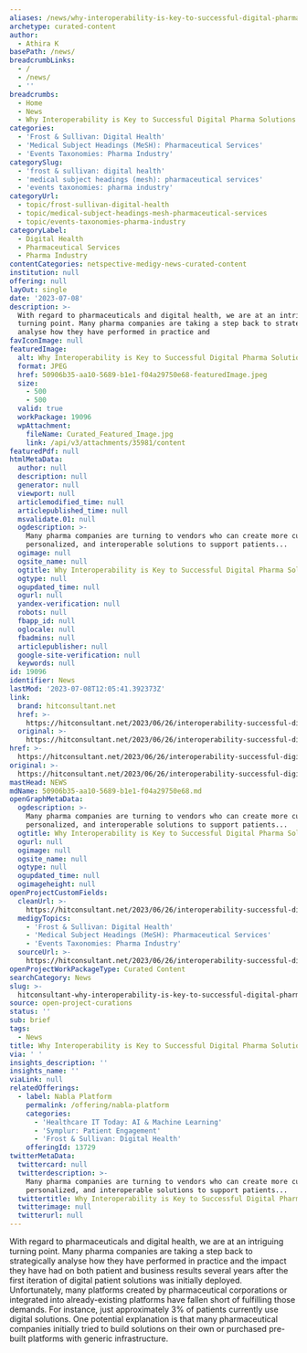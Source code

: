 ```yaml
---
aliases: /news/why-interoperability-is-key-to-successful-digital-pharma-solutions
archetype: curated-content
author:
  - Athira K
basePath: /news/
breadcrumbLinks:
  - /
  - /news/
  - ''
breadcrumbs:
  - Home
  - News
  - Why Interoperability is Key to Successful Digital Pharma Solutions
categories:
  - 'Frost & Sullivan: Digital Health'
  - 'Medical Subject Headings (MeSH): Pharmaceutical Services'
  - 'Events Taxonomies: Pharma Industry'
categorySlug:
  - 'frost & sullivan: digital health'
  - 'medical subject headings (mesh): pharmaceutical services'
  - 'events taxonomies: pharma industry'
categoryUrl:
  - topic/frost-sullivan-digital-health
  - topic/medical-subject-headings-mesh-pharmaceutical-services
  - topic/events-taxonomies-pharma-industry
categoryLabel:
  - Digital Health
  - Pharmaceutical Services
  - Pharma Industry
contentCategories: netspective-medigy-news-curated-content
institution: null
offering: null
layOut: single
date: '2023-07-08'
description: >-
  With regard to pharmaceuticals and digital health, we are at an intriguing
  turning point. Many pharma companies are taking a step back to strategically
  analyse how they have performed in practice and 
favIconImage: null
featuredImage:
  alt: Why Interoperability is Key to Successful Digital Pharma Solutions
  format: JPEG
  href: 50906b35-aa10-5689-b1e1-f04a29750e68-featuredImage.jpeg
  size:
    - 500
    - 500
  valid: true
  workPackage: 19096
  wpAttachment:
    fileName: Curated_Featured_Image.jpg
    link: /api/v3/attachments/35981/content
featuredPdf: null
htmlMetaData:
  author: null
  description: null
  generator: null
  viewport: null
  articlemodified_time: null
  articlepublished_time: null
  msvalidate.01: null
  ogdescription: >-
    Many pharma companies are turning to vendors who can create more customized,
    personalized, and interoperable solutions to support patients...
  ogimage: null
  ogsite_name: null
  ogtitle: Why Interoperability is Key to Successful Digital Pharma Solutions
  ogtype: null
  ogupdated_time: null
  ogurl: null
  yandex-verification: null
  robots: null
  fbapp_id: null
  oglocale: null
  fbadmins: null
  articlepublisher: null
  google-site-verification: null
  keywords: null
id: 19096
identifier: News
lastMod: '2023-07-08T12:05:41.392373Z'
link:
  brand: hitconsultant.net
  href: >-
    https://hitconsultant.net/2023/06/26/interoperability-successful-digital-pharma-solutions/
  original: >-
    https://hitconsultant.net/2023/06/26/interoperability-successful-digital-pharma-solutions/
href: >-
  https://hitconsultant.net/2023/06/26/interoperability-successful-digital-pharma-solutions/
original: >-
  https://hitconsultant.net/2023/06/26/interoperability-successful-digital-pharma-solutions/
mastHead: NEWS
mdName: 50906b35-aa10-5689-b1e1-f04a29750e68.md
openGraphMetaData:
  ogdescription: >-
    Many pharma companies are turning to vendors who can create more customized,
    personalized, and interoperable solutions to support patients...
  ogtitle: Why Interoperability is Key to Successful Digital Pharma Solutions
  ogurl: null
  ogimage: null
  ogsite_name: null
  ogtype: null
  ogupdated_time: null
  ogimageheight: null
openProjectCustomFields:
  cleanUrl: >-
    https://hitconsultant.net/2023/06/26/interoperability-successful-digital-pharma-solutions/
  medigyTopics:
    - 'Frost & Sullivan: Digital Health'
    - 'Medical Subject Headings (MeSH): Pharmaceutical Services'
    - 'Events Taxonomies: Pharma Industry'
  sourceUrl: >-
    https://hitconsultant.net/2023/06/26/interoperability-successful-digital-pharma-solutions/
openProjectWorkPackageType: Curated Content
searchCategory: News
slug: >-
  hitconsultant-why-interoperability-is-key-to-successful-digital-pharma-solutions
source: open-project-curations
status: ''
sub: brief
tags:
  - News
title: Why Interoperability is Key to Successful Digital Pharma Solutions
via: ' '
insights_description: ''
insights_name: ''
viaLink: null
relatedOfferings:
  - label: Nabla Platform
    permalink: /offering/nabla-platform
    categories:
      - 'Healthcare IT Today: AI & Machine Learning'
      - 'Symplur: Patient Engagement'
      - 'Frost & Sullivan: Digital Health'
    offeringId: 13729
twitterMetaData:
  twittercard: null
  twitterdescription: >-
    Many pharma companies are turning to vendors who can create more customized,
    personalized, and interoperable solutions to support patients...
  twittertitle: Why Interoperability is Key to Successful Digital Pharma Solutions
  twitterimage: null
  twitterurl: null
---
```

<p>With regard to pharmaceuticals and digital health, we are at an intriguing turning point. Many pharma companies are taking a step back to strategically analyse how they have performed in practice and the impact they have had on both patient and business results several years after the first iteration of digital patient solutions was initially deployed. Unfortunately, many platforms created by pharmaceutical corporations or integrated into already-existing platforms have fallen short of fulfilling those demands. For instance, just approximately 3% of patients currently use digital solutions. One potential explanation is that many pharmaceutical companies initially tried to build solutions on their own or purchased pre-built platforms with generic infrastructure.&nbsp;</p>